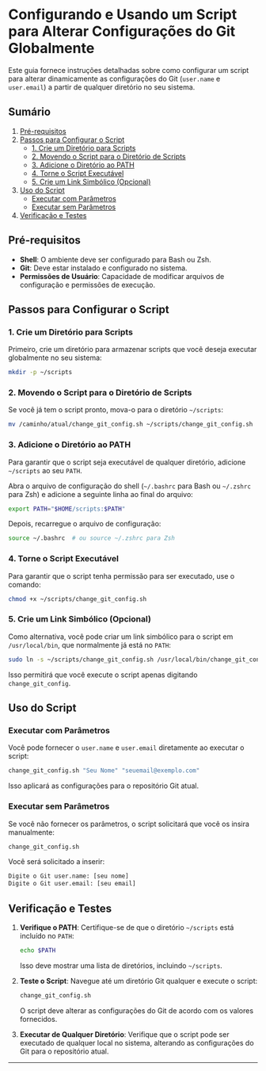 # Configurando e Usando um Script para Alterar Configurações do Git Globalmente

Este guia fornece instruções detalhadas sobre como configurar um script para alterar dinamicamente as configurações do Git (`user.name` e `user.email`) a partir de qualquer diretório no seu sistema.

## Sumário

1. [Pré-requisitos](#pré-requisitos)
2. [Passos para Configurar o Script](#passos-para-configurar-o-script)
   - [1. Crie um Diretório para Scripts](#1-crie-um-diretório-para-scripts)
   - [2. Movendo o Script para o Diretório de Scripts](#2-movendo-o-script-para-o-diretório-de-scripts)
   - [3. Adicione o Diretório ao PATH](#3-adicione-o-diretório-ao-path)
   - [4. Torne o Script Executável](#4-torne-o-script-executável)
   - [5. Crie um Link Simbólico (Opcional)](#5-crie-um-link-simbólico-opcional)
3. [Uso do Script](#uso-do-script)
   - [Executar com Parâmetros](#executar-com-parâmetros)
   - [Executar sem Parâmetros](#executar-sem-parâmetros)
4. [Verificação e Testes](#verificação-e-testes)

## Pré-requisitos

- **Shell**: O ambiente deve ser configurado para Bash ou Zsh.
- **Git**: Deve estar instalado e configurado no sistema.
- **Permissões de Usuário**: Capacidade de modificar arquivos de configuração e permissões de execução.

## Passos para Configurar o Script

### 1. Crie um Diretório para Scripts

Primeiro, crie um diretório para armazenar scripts que você deseja executar globalmente no seu sistema:

```bash
mkdir -p ~/scripts
```

### 2. Movendo o Script para o Diretório de Scripts

Se você já tem o script pronto, mova-o para o diretório `~/scripts`:

```bash
mv /caminho/atual/change_git_config.sh ~/scripts/change_git_config.sh
```

### 3. Adicione o Diretório ao PATH

Para garantir que o script seja executável de qualquer diretório, adicione `~/scripts` ao seu `PATH`.

Abra o arquivo de configuração do shell (`~/.bashrc` para Bash ou `~/.zshrc` para Zsh) e adicione a seguinte linha ao final do arquivo:

```bash
export PATH="$HOME/scripts:$PATH"
```

Depois, recarregue o arquivo de configuração:

```bash
source ~/.bashrc  # ou source ~/.zshrc para Zsh
```

### 4. Torne o Script Executável

Para garantir que o script tenha permissão para ser executado, use o comando:

```bash
chmod +x ~/scripts/change_git_config.sh
```

### 5. Crie um Link Simbólico (Opcional)

Como alternativa, você pode criar um link simbólico para o script em `/usr/local/bin`, que normalmente já está no `PATH`:

```bash
sudo ln -s ~/scripts/change_git_config.sh /usr/local/bin/change_git_config
```

Isso permitirá que você execute o script apenas digitando `change_git_config`.

## Uso do Script

### Executar com Parâmetros

Você pode fornecer o `user.name` e `user.email` diretamente ao executar o script:

```bash
change_git_config.sh "Seu Nome" "seuemail@exemplo.com"
```

Isso aplicará as configurações para o repositório Git atual.

### Executar sem Parâmetros

Se você não fornecer os parâmetros, o script solicitará que você os insira manualmente:

```bash
change_git_config.sh
```

Você será solicitado a inserir:

```bash
Digite o Git user.name: [seu nome]
Digite o Git user.email: [seu email]
```

## Verificação e Testes

1. **Verifique o PATH**: Certifique-se de que o diretório `~/scripts` está incluído no `PATH`:

   ```bash
   echo $PATH
   ```

   Isso deve mostrar uma lista de diretórios, incluindo `~/scripts`.

2. **Teste o Script**: Navegue até um diretório Git qualquer e execute o script:

   ```bash
   change_git_config.sh
   ```

   O script deve alterar as configurações do Git de acordo com os valores fornecidos.

3. **Executar de Qualquer Diretório**: Verifique que o script pode ser executado de qualquer local no sistema, alterando as configurações do Git para o repositório atual.

---


